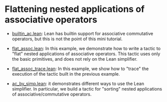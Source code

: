 Flattening nested applications of associative operators
=======================================================

- [builtin_ac.lean](builtin_ac.lean): Lean has builtin support for associative commutative operators,
  but this is not the point of this mini tutorial.

- [flat_assoc.lean](flat_assoc.lean): In this example, we demonstrate how to write
  a tactic to "flat" nested applications of associative operators. This tactic
  uses only the basic primitives, and does not rely on the Lean simplifier.

- [flat_assoc_trace.lean](flat_assoc_trace.lean): In this example, we show
  how to "trace" the execution of the tactic built in the previous example.

- [ac_by_simp.lean](ac_by_simp.lean): it demonstrates different ways to
  use the Lean simplifier. In particular, we build a tactic for "sorting"
  nested applications of associative/commutative operators.
